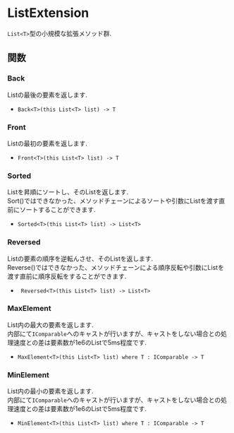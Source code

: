 # ListExtension
`List<T>`型の小規模な拡張メソッド群.



## 関数


### Back
Listの最後の要素を返します.

- `Back<T>(this List<T> list) -> T`


### Front
Listの最初の要素を返します.

- `Front<T>(this List<T> list) -> T`


### Sorted
Listを昇順にソートし、そのListを返します.  
Sort()ではできなかった、メソッドチェーンによるソートや引数にListを渡す直前にソートすることができます.

- `Sorted<T>(this List<T> list) -> List<T>`

###  Reversed
Listの要素の順序を逆転んさせ、そのListを返します.  
Reverse()ではできなかった、メソッドチェーンによる順序反転や引数にListを渡す直前に順序反転をすることができます.

- ` Reversed<T>(this List<T> list) -> List<T>`

### MaxElement
List内の最大の要素を返します.  
内部にて`IComparable`へのキャストが行いますが、キャストをしない場合との処理速度との差は要素数が1e6のListで5ms程度です.

- `MaxElement<T>(this List<T> list) where T : IComparable -> T`

### MinElement
List内の最小の要素を返します.  
内部にて`IComparable`へのキャストが行いますが、キャストをしない場合との処理速度との差は要素数が1e6のListで5ms程度です.

- `MinElement<T>(this List<T> list) where T : IComparable -> T`